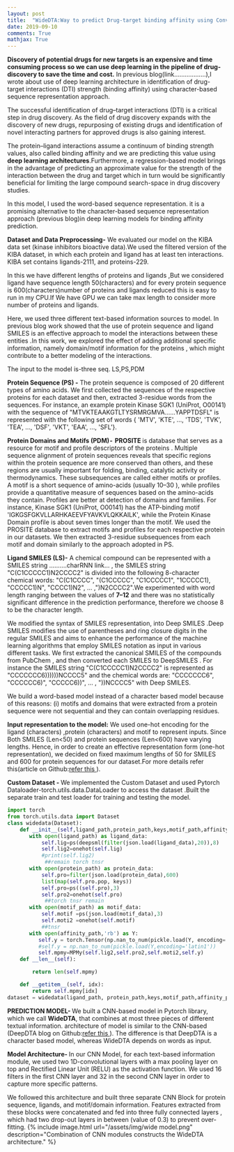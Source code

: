 ```yaml
---
layout: post
title:  "WideDTA:Way to predict Drug-target binding affinity using Convolution Neural Network in Drug Discovery Process-Model2"
date: 2019-09-10
comments: True
mathjax: True
---
```

<b>**</b> Discovery of potential drugs for new targets is an expensive and time consuming process so we can use deep learning in the pipeline of 
drug-discovery to save the time and cost.<b>**</b>
In previous blog(link………………),I wrote about use of deep learning architecture in identification of drug-target interactions (DTI) strength
(binding affinity) using character-based sequence representation approach.

The successful identification of drug–target interactions (DTI) is a critical step in drug discovery. 
As the field of drug discovery expands with the discovery of new drugs, repurposing of existing drugs and identification of novel 
interacting partners for approved drugs is also gaining interest.

The protein–ligand interactions assume a continuum of binding strength values, also called binding affinity and we are predicting this
value using <b>deep learning architectures</b>.Furthermore, a regression-based model brings in the advantage of predicting an approximate 
value for the strength of the interaction between the drug and target which in turn would be significantly beneficial for limiting the 
large compound search-space in drug discovery studies.

In this model, I used the word-based sequence representation. it is a promising alternative to the character-based sequence representation
approach (previous blog)in deep learning models for binding affinity prediction.

<b>Dataset and Data Preprocessing-</b> We evaluated our model on the KIBA data set (kinase inhibitors bioactive data).We used the filtered version of the KIBA dataset, in which each protein and ligand has at least ten interactions. KIBA set contains ligands-2111, and proteins-229.

In this we have different lengths of proteins and ligands ,But we considered ligand have sequence length 50(characters) and for every protein sequence is 600(characters)number of proteins and ligands reduced this is easy to run in my CPU.If We have GPU we can take max length to consider more number of proteins and ligands.

Here, we used three different text-based information sources to model. In previous blog work showed that the use of protein sequence and ligand SMILES is an effective approach to model the interactions between these entities .In this work, we explored the effect of adding additional specific information, namely domain/motif information for the proteins , which might contribute to a better modeling of the interactions.

The input to the model is-three seq. LS,PS,PDM

<b> Protein Sequence (PS) -</b> The protein sequence is composed of 20 different types of amino acids. We first collected the sequences of the respective proteins for each dataset and then, extracted 3-residue words from the sequences. For instance, an example protein Kinase SGK1 (UniProt, O00141) with the sequence of "MTVKTEAAKGTLTYSRMRGMVA……YAPPTDSFL" is represented with the following set of words { 'MTV', 'KTE', …, 'TDS', 'TVK', 'TEA', …, 'DSF', 'VKT', 'EAA', …, 'SFL'}.

<b> Protein Domains and Motifs (PDM) - </b> <b>PROSITE  </b> is database that serves as a resource for motif and profile descriptors of the proteins . Multiple sequence alignment of protein sequences reveals that specific regions within the protein sequence are more conserved than others, and these regions are usually important for folding, binding, catalytic activity or thermodynamics. These subsequences are called either motifs or profiles. A motif is a short sequence of amino-acids (usually 10–30 ), while profiles provide a quantitative measure of sequences based on the amino-acids they contain. Profiles are better at detection of domains and families. For instance, Kinase SGK1 (UniProt, O00141) has the ATP-binding motif 'IGKGSFGKVLLARHKAEEVFYAVKVLQKKAILK', while the Protein Kinase Domain profile is about seven times longer than the motif. We used the PROSITE database to extract motifs and profiles for each respective protein in our datasets. We then extracted 3-residue subsequences from each motif and domain similarly to the approach adopted in PS.

<b> Ligand SMILES (LS)-</b> A chemical compound can be represented with a SMILES string ..........charRNN link... ,  the SMILES string "C(C1CCCCC1)N2CCCC2" is divided into the following 8-character chemical words: "C(C1CCCC", "(C1CCCCC", "C1CCCCC1", "1CCCCC1), "CCCCC1)N", "CCCC1)N2", … ,")N2CCCC2".We experimented with word length ranging between the values of <b>7–12</b> and there was no statistically significant difference in the prediction performance, therefore we choose 8 to be the character length.

We modified the syntax of SMILES representation, into Deep SMILES .Deep SMILES modifies the use of parentheses and ring closure digits in the regular SMILES and aims to enhance the performance of the machine learning algorithms that employ SMILES notation as input in various different tasks. We first extracted the canonical SMILES of the compounds from PubChem , and then converted each SMILES to DeepSMILES . For instance the SMILES string "C(C1CCCCC1)N2CCCC2" is represented as "CCCCCCC6))))))NCCCC5" and the chemical words are: "CCCCCCC6", "CCCCCC6)", "CCCCC6))", … , "))NCCCC5" with Deep SMILES.

We build a word-based model instead of a character based model because of this reasons: (i) motifs and domains that were extracted from a protein sequence were not sequential and they can contain overlapping residues.

<b> Input representation to the model:</b> We used one-hot encoding for the ligand (characters) ,protein (characters) and motif to represent inputs. Since Both SMILES (Len<50) and protein sequences (Len<600) have varying lengths. Hence, in order to create an effective representation form (one-hot representation), we decided on fixed maximum lengths of 50 for SMILES and 600 for protein sequences for our dataset.For more details refer this(article on Github:<a href="https://arxiv.org/abs/1902.04166">refer this </a>).

<b> Custom Dataset - </b> We implemented the Custom Dataset and used Pytorch Dataloader-torch.utils.data.DataLoader to access the dataset .Built the separate train and test loader for training and testing the model.

```python
import torch
from torch.utils.data import Dataset
class widedata(Dataset):
    def __init__(self,ligand_path,protein_path,keys,motif_path,affinity_path):
       with open(ligand_path) as ligand_data:
           self.lig=ps(deepsml(filter(json.load(ligand_data),20)),8)
           self.lig2=onehot(self.lig)
           #print(self.lig2)
            ##remain torch tnsr
       with open(protein_path) as protein_data:
           self.pro=filter(json.load(protein_data),600)
           list(map(self.pro.pop, keys))
           self.pro=ps((self.pro),3)
           self.pro2=onehot(self.pro)
            ##torch tnsr remain
       with open(motif_path) as motif_data:
           self.motif =ps(json.load(motif_data),3)
           self.moti2 =onehot(self.motif)
           ##tnsr
       with open(affinity_path,'rb') as Y:
          self.y = torch.Tensor(np.nan_to_num(pickle.load(Y, encoding='latin1')))
          #self.y = np.nan_to_num(pickle.load(Y,encoding='latin1'))
          self.mpmy=MPMy(self.lig2,self.pro2,self.moti2,self.y)
    def __len__(self):

        return len(self.mpmy)

    def __getitem__(self, idx):
        return self.mpmy[idx]
dataset = widedata(ligand_path, protein_path,keys,motif_path,affinity_path)
```
<b> PREDICTION MODEL- </b>
We built a CNN-based model in Pytorch library, which we call <b>WideDTA</b>, that combines at most three pieces of different textual information. architecture of model is similar to the CNN-based (DeepDTA blog on Github:<a href=" ...........">refer this </a>). The difference is that DeepDTA is a character based model, whereas WideDTA depends on words as input.

<b> Model Architecture- </b> 
In our CNN Model, for each text-based information module, we used two 1D-convolutional layers with a max pooling layer on top and Rectified Linear Unit (RELU) as the activation function. We used 16 filters in the first CNN layer and 32 in the second CNN layer in order to capture more specific patterns.

We followed this architecture and built three separate CNN Block for protein sequence, ligands, and motif/domain information. Features extracted from these blocks were concatenated and fed into three fully connected layers , which had two drop-out layers in between (value of 0.3) to prevent over-fitting.
{% include image.html url="/assets/img/wide model.png" description="Combination of CNN modules constructs the WideDTA architecture." %}






